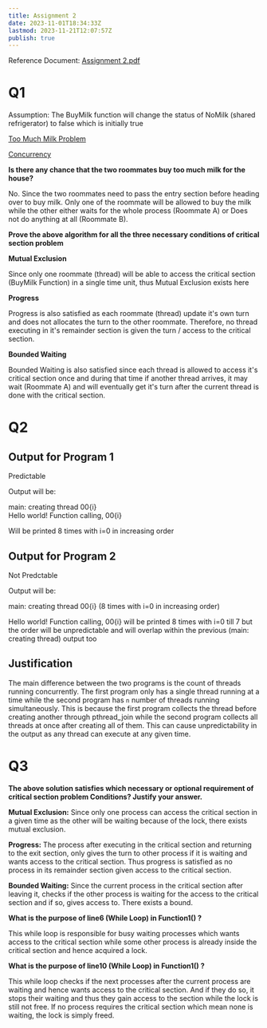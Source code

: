 ```yaml
---
title: Assignment 2
date: 2023-11-01T18:34:33Z
lastmod: 2023-11-21T12:07:57Z
publish: true
---
```


Reference Document: [Assignment 2.pdf](os-Assignment%202.pdf)

# Q1

Assumption: The BuyMilk function will change the status of NoMilk (shared refrigerator) to false which is initially true

[Too Much Milk Problem](https://people.cs.umass.edu/~emery/classes/cmpsci377/f07/scribe/scribe8-1.pdf)

[Concurrency](https://web.stanford.edu/~ouster/cgi-bin/cs140-winter16/lecture.php?topic=concurrency)

**Is there any chance that the two roommates buy too much milk for the house?** 

No. Since the two roommates need to pass the entry section before heading over to buy milk. Only one of the roommate will be allowed to buy the milk while the other either waits for the whole process (Roommate  A) or Does not do anything at all (Roommate B).

**Prove the above algorithm for all the three necessary conditions of critical section problem**

**Mutual Exclusion**​

Since only one roommate (thread) will be able to access the critical section (BuyMilk Function) in a single time unit, thus Mutual Exclusion exists here

**Progress**

Progress is also satisfied as each roommate (thread) update it's own turn and does not allocates the turn to the other roommate. Therefore, no thread executing in it's remainder section is given the turn / access to the critical section.

**Bounded Waiting**

Bounded Waiting is also satisfied since each thread is allowed to access it's critical section once and during that time if another thread arrives, it may wait (Roommate A) and will eventually get it's turn after the current thread is done with the critical section.

# Q2

## Output for Program 1

Predictable

Output will be:

main: creating thread 00{i}  
Hello world! Function calling, 00{i}

Will be printed 8 times with i=0 in increasing order

## Output for Program 2

Not Predctable

Output will be:

main: creating thread 00{i} (8 times with i=0 in increasing order)

Hello world! Function calling, 00{i} will be printed 8 times with i=0 till 7 but the order will be unpredictable and will overlap within the previous (main: creating thread) output too

## Justification

The main difference between the two programs is the count of threads running concurrently. The first program only has a single thread running at a time while the second program has `n`​ number of threads running simultaneously. This is because the first program collects the thread before creating another through pthread_join while the second program collects all threads at once after creating all of them. This can cause unpredictability in the output as any thread can execute at any given time.

# Q3

**The above solution satisfies which necessary or optional requirement of critical section problem Conditions? Justify your answer.** 

**Mutual Exclusion:** Since only one process can access the critical section in a given time as the other will be waiting because of the lock, there exists mutual exclusion.

**Progress:** The process after executing in the critical section and returning to the exit section, only gives the turn to other process if it is waiting and wants access to the critical section. Thus progress is satisfied as no process in its remainder section given access to the critical section.

**Bounded Waiting:** Since the current process in the critical section after leaving it, checks if the other process is waiting for the access to the critical section and if so, gives access to. There exists a bound.

**What is the purpose of line6 (While Loop) in Function1() ?** 

This while loop is responsible for busy waiting processes which wants access to the critical section while some other process is already inside the critical section and hence acquired a lock.

**What is the purpose of line10 (While Loop) in Function1() ?** 

This while loop checks if the next processes after the current process are waiting and hence wants access to the critical section. And if they do so, it stops their waiting and thus they gain access to the section while the lock is still not free. If no process requires the critical section which mean none is waiting, the lock is simply freed.
